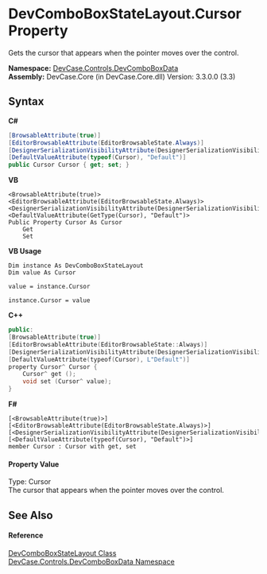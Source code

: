 # DevComboBoxStateLayout.Cursor Property 
 

Gets the cursor that appears when the pointer moves over the control.

**Namespace:**&nbsp;<a href="N_DevCase_Controls_DevComboBoxData">DevCase.Controls.DevComboBoxData</a><br />**Assembly:**&nbsp;DevCase.Core (in DevCase.Core.dll) Version: 3.3.0.0 (3.3)

## Syntax

**C#**<br />
``` C#
[BrowsableAttribute(true)]
[EditorBrowsableAttribute(EditorBrowsableState.Always)]
[DesignerSerializationVisibilityAttribute(DesignerSerializationVisibility.Visible)]
[DefaultValueAttribute(typeof(Cursor), "Default")]
public Cursor Cursor { get; set; }
```

**VB**<br />
``` VB
<BrowsableAttribute(true)>
<EditorBrowsableAttribute(EditorBrowsableState.Always)>
<DesignerSerializationVisibilityAttribute(DesignerSerializationVisibility.Visible)>
<DefaultValueAttribute(GetType(Cursor), "Default")>
Public Property Cursor As Cursor
	Get
	Set
```

**VB Usage**<br />
``` VB Usage
Dim instance As DevComboBoxStateLayout
Dim value As Cursor

value = instance.Cursor

instance.Cursor = value
```

**C++**<br />
``` C++
public:
[BrowsableAttribute(true)]
[EditorBrowsableAttribute(EditorBrowsableState::Always)]
[DesignerSerializationVisibilityAttribute(DesignerSerializationVisibility::Visible)]
[DefaultValueAttribute(typeof(Cursor), L"Default")]
property Cursor^ Cursor {
	Cursor^ get ();
	void set (Cursor^ value);
}
```

**F#**<br />
``` F#
[<BrowsableAttribute(true)>]
[<EditorBrowsableAttribute(EditorBrowsableState.Always)>]
[<DesignerSerializationVisibilityAttribute(DesignerSerializationVisibility.Visible)>]
[<DefaultValueAttribute(typeof(Cursor), "Default")>]
member Cursor : Cursor with get, set

```


#### Property Value
Type: Cursor<br />The cursor that appears when the pointer moves over the control.

## See Also


#### Reference
<a href="T_DevCase_Controls_DevComboBoxData_DevComboBoxStateLayout">DevComboBoxStateLayout Class</a><br /><a href="N_DevCase_Controls_DevComboBoxData">DevCase.Controls.DevComboBoxData Namespace</a><br />